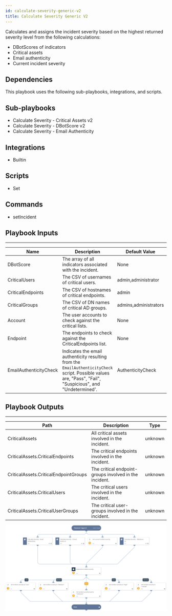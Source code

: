 ```yaml
---
id: calculate-severity-generic-v2
title: Calculate Severity Generic V2
---
```


Calculates and assigns the incident severity based on the highest returned severity level from the following calculations:

- DBotScores of indicators
- Critical assets
- Email authenticity
- Current incident severity

## Dependencies
This playbook uses the following sub-playbooks, integrations, and scripts.

## Sub-playbooks
* Calculate Severity - Critical Assets v2
* Calculate Severity - DBotScore v2
* Calculate Severity - Email Authenticity

## Integrations
* Builtin

## Scripts
* Set

## Commands
* setIncident

## Playbook Inputs
---

| **Name** | **Description** | **Default Value** | **Source** | **Required** |
| --- | --- | --- | --- | --- |
| DBotScore | The array of all indicators associated with the incident.  | None | DBotScore | Optional |
| CriticalUsers | The CSV of usernames of critical users. | admin,administrator | - | Optional |
| CriticalEndpoints | The CSV of hostnames of critical endpoints. | admin | - | Optional |
| CriticalGroups | The CSV of DN names of critical AD groups. | admins,administrators | - | Optional |
| Account | The user accounts to check against the critical lists. | None | Account | Optional |
| Endpoint | The endpoints to check against the CriticalEndpoints list. | None | Endpoint | Optional |
| EmailAuthenticityCheck | Indicates the email authenticity resulting from the `EmailAuthenticityCheck` script. Possible values are, "Pass", "Fail", "Suspicious", and "Undetermined'. | AuthenticityCheck | Email | Optional |

## Playbook Outputs
---

| **Path** | **Description** | **Type** |
| --- | --- | --- |
| CriticalAssets | All critical assets involved in the incident. | unknown |
| CriticalAssets.CriticalEndpoints | The critical endpoints involved in the incident. | unknown |
| CriticalAssets.CriticalEndpointGroups | The critical endpoint-groups involved in the incident. | unknown |
| CriticalAssets.CriticalUsers | The critical users involved in the incident. | unknown |
| CriticalAssets.CriticalUserGroups | The critical user-groups involved in the incident. | unknown |

![Calculate_Severity_Generic_v2](https://github.com/ElazarK/content-docs/blob/master/images/playbooks/Calculate_Severity_Generic_v2.png)

